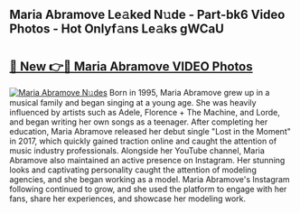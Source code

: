 ## Maria Abramove Le𝚊ked N𝚞de - Part-bk6 Video Photos - Hot Onlyf𝚊ns Le𝚊ks gWCaU

# <h2><a href="http://ab64549.deff.icu/?id=Maria+Abramove">🔗 New 👉🔴 Maria Abramove VIDEO Photos</a></h2>

[![Maria Abramove N𝚞des](https://i.imgur.com/rIISA9y.gif)](http://ab64549.deff.icu/?id=Maria+Abramove)
Born in 1995, Maria Abramove grew up in a musical family and began singing at a young age. She was heavily influenced by artists such as Adele, Florence + The Machine, and Lorde, and began writing her own songs as a teenager. After completing her education, Maria Abramove released her debut single "Lost in the Moment" in 2017, which quickly gained traction online and caught the attention of music industry professionals. Alongside her YouTube channel, Maria Abramove also maintained an active presence on Instagram. Her stunning looks and captivating personality caught the attention of modeling agencies, and she began working as a model. Maria Abramove's Instagram following continued to grow, and she used the platform to engage with her fans, share her experiences, and showcase her modeling work.
